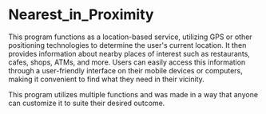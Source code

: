 # Nearest_in_Proximity
This program functions as a location-based service, utilizing GPS or other positioning technologies to determine the user's current location. It then provides information about nearby places of interest such as restaurants, cafes, shops, ATMs, and more. Users can easily access this information through a user-friendly interface on their mobile devices or computers, making it convenient to find what they need in their vicinity.

This program utilizes multiple functions and was made in a way that anyone can customize it to suite their desired outcome.
